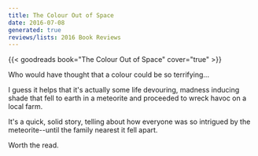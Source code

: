 ```yaml
---
title: The Colour Out of Space
date: 2016-07-08
generated: true
reviews/lists: 2016 Book Reviews
---
```

{{< goodreads book="The Colour Out of Space" cover="true" >}}

Who would have thought that a colour could be so terrifying...  

I guess it helps that it's actually some life devouring, madness inducing shade that fell to earth in a meteorite and proceeded to wreck havoc on a local farm.  

<!--more-->

It's a quick, solid story, telling about how everyone was so intrigued by the meteorite--until the family nearest it fell apart.  

Worth the read.


